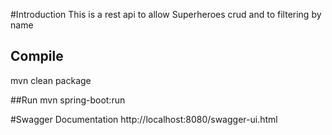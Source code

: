 #Introduction
This is a rest api to allow Superheroes crud and to filtering by name

## Compile 
mvn clean package

##Run
mvn spring-boot:run

#Swagger Documentation
http://localhost:8080/swagger-ui.html

